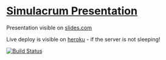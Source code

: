 # [Simulacrum Presentation](https://www.simulacrum.nl/)

Presentation visible on [slides.com](http://slides.com/zaturrby/simulacrum/live#/)

Live deploy is visible on [heroku](http://quiet-depths-6244.herokuapp.com/) - if the server is not sleeping!

[![Build Status](https://travis-ci.org/simulacrum-amsterdam/simulacrum-sage.svg)](https://travis-ci.org/simulacrum-amsterdam/simulacrum-sage)